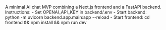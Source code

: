 A minimal AI chat MVP combining a Next.js frontend and a FastAPI backend. Instructions: - Set OPENAI_API_KEY in backend/.env - Start backend: python -m uvicorn backend.app.main:app --reload - Start frontend: cd frontend && npm install && npm run dev 